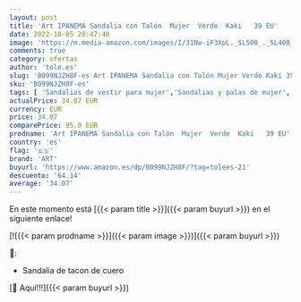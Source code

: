```yaml
---
layout: post
title: 'Art IPANEMA Sandalia con Talón  Mujer  Verde  Kaki   39 EU'
date: 2022-10-05 20:47:40
image: 'https://m.media-amazon.com/images/I/31Nw-iF3XpL._SL500_._SL400_.jpg'
comments: true
category: ofertas
author: 'tole.es'
slug: 'B099NJZH8F-es Art IPANEMA Sandalia con Talón Mujer Verde Kaki 39 EU'
sku: 'B099NJZH8F-es'
tags: [ 'Sandalias de vestir para mujer','Sandalias y palas de mujer','Zapatos','Zapatos para mujer','Zapatos y complementos','art','sandalia','🇪🇸', ]
actualPrice: 34.07 EUR
currency: EUR
price: 34.07
comparePrice: 95.0 EUR
prodname: 'Art IPANEMA Sandalia con Talón  Mujer  Verde  Kaki   39 EU'
country: 'es'
flag: '🇪🇸'
brand: 'ART'
buyurl: 'https://www.amazon.es/dp/B099NJZH8F/?tag=tolees-21'
descuento: '64.14'
average: '34.07'
---
```


En este momento está [{{< param title >}}]({{< param buyurl >}}) en el siguiente enlace!

[![{{< param prodname >}}]({{< param image >}})]({{< param buyurl >}})

🔎:

- Sandalia de tacon de cuero

[🛒 Aquí!!!]({{< param buyurl >}})
